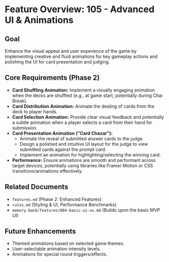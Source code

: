 # Feature Overview: 105 - Advanced UI & Animations

## Goal

Enhance the visual appeal and user experience of the game by implementing creative and fluid animations for key gameplay actions and polishing the UI for card presentation and judging.

## Core Requirements (Phase 2)

- **Card Shuffling Animation:** Implement a visually engaging animation when the decks are shuffled (e.g., at game start, potentially during Chai Break).
- **Card Distribution Animation:** Animate the dealing of cards from the deck to player hands.
- **Card Selection Animation:** Provide clear visual feedback and potentially a subtle animation when a player selects a card from their hand for submission.
- **Card Presentation Animation ("Card Chazar"):**
  - Animate the reveal of submitted answer cards to the judge.
  - Design a polished and intuitive UI layout for the judge to view submitted cards against the prompt card.
  - Implement an animation for highlighting/selecting the winning card.
- **Performance:** Ensure animations are smooth and performant across target devices, potentially using libraries like Framer Motion or CSS transitions/animations effectively.

## Related Documents

- `features.md` (Phase 2: Enhanced Features)
- `rules.md` (Styling & UI, Performance Benchmarks)
- `memory-bank/features/004-basic-ui-ux.md` (Builds upon the basic MVP UI)

## Future Enhancements

- Themed animations based on selected game themes.
- User-selectable animation intensity levels.
- Animations for special round triggers/effects.
